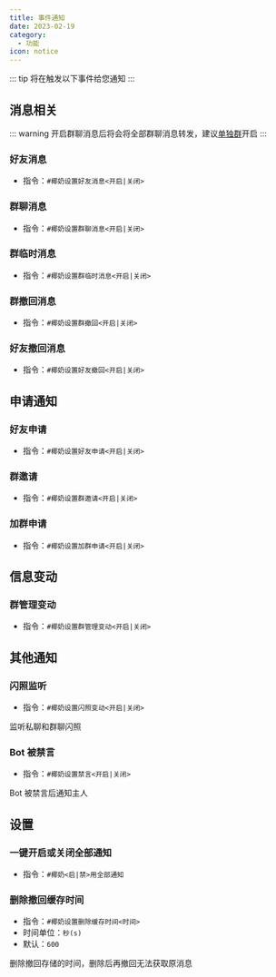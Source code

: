 ```yaml
---
title: 事件通知
date: 2023-02-19
category:
  - 功能
icon: notice
---
```



::: tip
将在触发以下事件给您通知
:::

## 消息相关

::: warning
开启群聊消息后将会将全部群聊消息转发，建议[单独群](../help#单独群开启功能)开启
:::

### 好友消息
- 指令：`#椰奶设置好友消息<开启|关闭>`

### 群聊消息
- 指令：`#椰奶设置群聊消息<开启|关闭>`

### 群临时消息
- 指令：`#椰奶设置群临时消息<开启|关闭>`

### 群撤回消息
- 指令：`#椰奶设置群撤回<开启|关闭>`

### 好友撤回消息
- 指令：`#椰奶设置好友撤回<开启|关闭>`


## 申请通知

### 好友申请
- 指令：`#椰奶设置好友申请<开启|关闭>`

### 群邀请
- 指令：`#椰奶设置群邀请<开启|关闭>`

### 加群申请
- 指令：`#椰奶设置加群申请<开启|关闭>`

## 信息变动

### 群管理变动
- 指令：`#椰奶设置群管理变动<开启|关闭>`


## 其他通知

### 闪照监听<Badge type="warning" text="群闪照被砍" />
- 指令：`#椰奶设置闪照变动<开启|关闭>`

监听私聊和群聊闪照

### Bot 被禁言
- 指令：`#椰奶设置禁言<开启|关闭>`

Bot 被禁言后通知主人

## 设置

### 一键开启或关闭全部通知
- 指令：`#椰奶<启|禁>用全部通知`

### 删除撤回缓存时间
- 指令：`#椰奶设置删除缓存时间<时间>`
- 时间单位：`秒(s)`
- 默认：`600`

删除撤回存储的时间，删除后再撤回无法获取原消息





